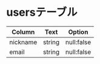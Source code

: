 # usersテーブル
| Column   | Text   | Option     |
| -------- | ------ | ---------- |
| nickname | string | null:false |
| email    | string | null:false | 


